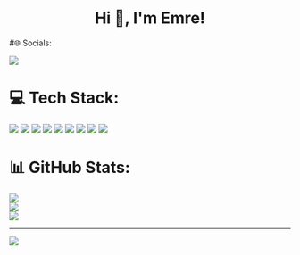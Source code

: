 <h1 align="center">Hi 👋, I'm Emre!</h1>


#🌐 Socials:


<a href="https://discord.gg/Jkj49xA2KE"><img src="https://img.shields.io/badge/Discord-%237289DA.svg?logo=discord&logoColor=white"/></a>

# 💻 Tech Stack:
<div><img src="https://img.shields.io/badge/c%23-%23239120.svg?style=flat&logo=csharp&logoColor=white"/>
<img src="https://img.shields.io/badge/c++-%2300599C.svg?style=flat&logo=c%2B%2B&logoColor=white"/>
<img src="https://img.shields.io/badge/css3-%231572B6.svg?style=flat&logo=css3&logoColor=white"/>
<img src="https://img.shields.io/badge/dart-%230175C2.svg?style=flat&logo=dart&logoColor=white"/>
<img src="https://img.shields.io/badge/html5-%23E34F26.svg?style=flat&logo=html5&logoColor=white"/>
<img src="https://img.shields.io/badge/java-%23ED8B00.svg?style=flat&logo=openjdk&logoColor=white"/>
<img src="https://img.shields.io/badge/javascript-%23323330.svg?style=flat&logo=javascript&logoColor=%23F7DF1E"/>
<img src="https://img.shields.io/badge/Flutter-%2302569B.svg?style=flat&logo=Flutter&logoColor=white"/>
<img src="https://img.shields.io/badge/kotlin-%237F52FF.svg?style=flat&logo=kotlin&logoColor=white"/>
</div>

# 📊 GitHub Stats:
![](https://github-readme-stats.vercel.app/api?username=EmrAYD&theme=dark&hide_border=false&include_all_commits=true&count_private=true)<br/>
![](https://nirzak-streak-stats.vercel.app/?user=EmrAYD&theme=dark&hide_border=false)<br/>
![](https://github-readme-stats.vercel.app/api/top-langs/?username=EmrAYD&theme=dark&hide_border=false&include_all_commits=true&count_private=true&layout=compact)

---
[![](https://visitcount.itsvg.in/api?id=EmrAYD&icon=0&color=0)](https://visitcount.itsvg.in)

<!-- Proudly created with GPRM ( https://gprm.itsvg.in ) -->
